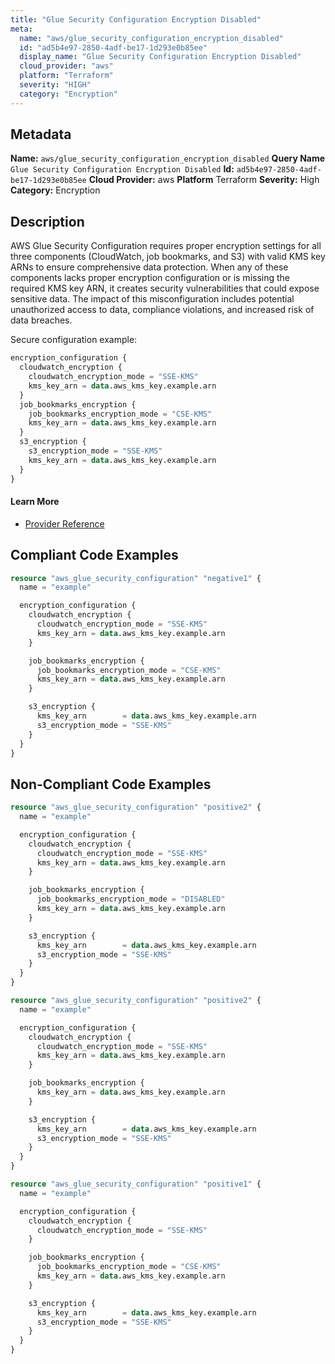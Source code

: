 ```yaml
---
title: "Glue Security Configuration Encryption Disabled"
meta:
  name: "aws/glue_security_configuration_encryption_disabled"
  id: "ad5b4e97-2850-4adf-be17-1d293e0b85ee"
  display_name: "Glue Security Configuration Encryption Disabled"
  cloud_provider: "aws"
  platform: "Terraform"
  severity: "HIGH"
  category: "Encryption"
---
```

## Metadata
**Name:** `aws/glue_security_configuration_encryption_disabled`
**Query Name** `Glue Security Configuration Encryption Disabled`
**Id:** `ad5b4e97-2850-4adf-be17-1d293e0b85ee`
**Cloud Provider:** aws
**Platform** Terraform
**Severity:** High
**Category:** Encryption
## Description
AWS Glue Security Configuration requires proper encryption settings for all three components (CloudWatch, job bookmarks, and S3) with valid KMS key ARNs to ensure comprehensive data protection. When any of these components lacks proper encryption configuration or is missing the required KMS key ARN, it creates security vulnerabilities that could expose sensitive data. The impact of this misconfiguration includes potential unauthorized access to data, compliance violations, and increased risk of data breaches.

Secure configuration example:
```terraform
encryption_configuration {
  cloudwatch_encryption {
    cloudwatch_encryption_mode = "SSE-KMS"
    kms_key_arn = data.aws_kms_key.example.arn
  }
  job_bookmarks_encryption {
    job_bookmarks_encryption_mode = "CSE-KMS"
    kms_key_arn = data.aws_kms_key.example.arn
  }
  s3_encryption {
    s3_encryption_mode = "SSE-KMS"
    kms_key_arn = data.aws_kms_key.example.arn
  }
}
```

#### Learn More

 - [Provider Reference](https://registry.terraform.io/providers/hashicorp/aws/latest/docs/resources/glue_security_configuration#encryption_configuration)


## Compliant Code Examples
```terraform
resource "aws_glue_security_configuration" "negative1" {
  name = "example"

  encryption_configuration {
    cloudwatch_encryption {
      cloudwatch_encryption_mode = "SSE-KMS"
      kms_key_arn = data.aws_kms_key.example.arn
    }

    job_bookmarks_encryption {
      job_bookmarks_encryption_mode = "CSE-KMS"
      kms_key_arn = data.aws_kms_key.example.arn
    }

    s3_encryption {
      kms_key_arn        = data.aws_kms_key.example.arn
      s3_encryption_mode = "SSE-KMS"
    }
  }
}

```
## Non-Compliant Code Examples
```terraform
resource "aws_glue_security_configuration" "positive2" {
  name = "example"

  encryption_configuration {
    cloudwatch_encryption {
      cloudwatch_encryption_mode = "SSE-KMS"
      kms_key_arn = data.aws_kms_key.example.arn
    }

    job_bookmarks_encryption {
      job_bookmarks_encryption_mode = "DISABLED"
      kms_key_arn = data.aws_kms_key.example.arn
    }

    s3_encryption {
      kms_key_arn        = data.aws_kms_key.example.arn
      s3_encryption_mode = "SSE-KMS"
    }
  }
}

```

```terraform
resource "aws_glue_security_configuration" "positive2" {
  name = "example"

  encryption_configuration {
    cloudwatch_encryption {
      cloudwatch_encryption_mode = "SSE-KMS"
      kms_key_arn = data.aws_kms_key.example.arn
    }

    job_bookmarks_encryption {
      kms_key_arn = data.aws_kms_key.example.arn
    }

    s3_encryption {
      kms_key_arn        = data.aws_kms_key.example.arn
      s3_encryption_mode = "SSE-KMS"
    }
  }
}

```

```terraform
resource "aws_glue_security_configuration" "positive1" {
  name = "example"

  encryption_configuration {
    cloudwatch_encryption {
      cloudwatch_encryption_mode = "SSE-KMS"
    }

    job_bookmarks_encryption {
      job_bookmarks_encryption_mode = "CSE-KMS"
      kms_key_arn = data.aws_kms_key.example.arn
    }

    s3_encryption {
      kms_key_arn        = data.aws_kms_key.example.arn
      s3_encryption_mode = "SSE-KMS"
    }
  }
}

```